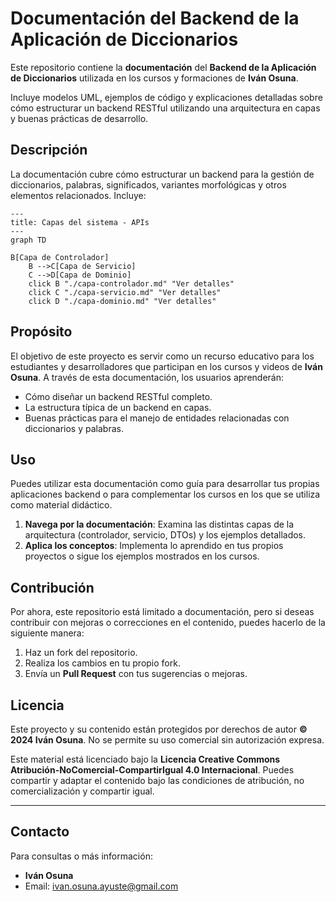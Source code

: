 # Documentación del Backend de la Aplicación de Diccionarios

Este repositorio contiene la **documentación** del **Backend de la Aplicación de Diccionarios** utilizada en los cursos y formaciones de **Iván Osuna**.

Incluye modelos UML, ejemplos de código y explicaciones detalladas sobre cómo estructurar un backend RESTful utilizando una arquitectura en capas y buenas prácticas de desarrollo.

## Descripción

La documentación cubre cómo estructurar un backend para la gestión de diccionarios, palabras, significados, variantes morfológicas y otros elementos relacionados. Incluye:

```mermaid
---
title: Capas del sistema - APIs
---
graph TD

B[Capa de Controlador]
    B -->C[Capa de Servicio]
    C -->D[Capa de Dominio]
    click B "./capa-controlador.md" "Ver detalles"
    click C "./capa-servicio.md" "Ver detalles"
    click D "./capa-dominio.md" "Ver detalles"

```

## Propósito

El objetivo de este proyecto es servir como un recurso educativo para los estudiantes y desarrolladores que participan en los cursos y videos de **Iván Osuna**. A través de esta documentación, los usuarios aprenderán:

- Cómo diseñar un backend RESTful completo.
- La estructura típica de un backend en capas.
- Buenas prácticas para el manejo de entidades relacionadas con diccionarios y palabras.

## Uso

Puedes utilizar esta documentación como guía para desarrollar tus propias aplicaciones backend o para complementar los cursos en los que se utiliza como material didáctico.

1. **Navega por la documentación**: Examina las distintas capas de la arquitectura (controlador, servicio, DTOs) y los ejemplos detallados.
2. **Aplica los conceptos**: Implementa lo aprendido en tus propios proyectos o sigue los ejemplos mostrados en los cursos.

## Contribución

Por ahora, este repositorio está limitado a documentación, pero si deseas contribuir con mejoras o correcciones en el contenido, puedes hacerlo de la siguiente manera:

1. Haz un fork del repositorio.
2. Realiza los cambios en tu propio fork.
3. Envía un **Pull Request** con tus sugerencias o mejoras.

## Licencia

Este proyecto y su contenido están protegidos por derechos de autor **© 2024 Iván Osuna**. No se permite su uso comercial sin autorización expresa. 

Este material está licenciado bajo la **Licencia Creative Commons Atribución-NoComercial-CompartirIgual 4.0 Internacional**. Puedes compartir y adaptar el contenido bajo las condiciones de atribución, no comercialización y compartir igual.

---

## Contacto

Para consultas o más información:

- **Iván Osuna**
- Email: [ivan.osuna.ayuste@gmail.com](mailto:ivan.osuna.ayuste@gmail.com)
